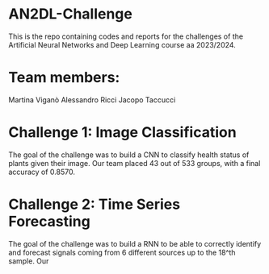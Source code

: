 # AN2DL-Challenge
This is the repo containing codes and reports for the challenges of the Artificial Neural Networks and Deep Learning course aa 2023/2024.

# Team members:
Martina Viganò
Alessandro Ricci
Jacopo Taccucci

# Challenge 1: Image Classification
The goal of the challenge was to build a CNN to classify health status of plants given their image. Our team placed 43 out of 533 groups, with a final accuracy of 0.8570.

# Challenge 2: Time Series Forecasting
The goal of the challenge was to build a RNN to be able to correctly identify and forecast signals coming from 6 different sources up to the 18^th sample. Our
